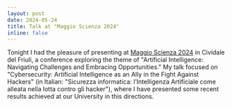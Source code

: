 ```yaml
---
layout: post
date: 2024-05-24
title: Talk at "Maggio Scienza 2024" 
inline: false
---
```

Tonight I had the pleasure of presenting at [Maggio Scienza 2024](https://www.comune.cividale-del-friuli.ud.it/it/maggio-scienza-2024-80651) in Cividale del Friuli, a conference exploring the theme of "Artificial Intelligence: Navigating Challenges and Embracing Opportunities." My talk focused on "Cybersecurity: Artificial Intelligence as an Ally in the Fight Against Hackers" (in Italian: "Sicurezza informatica: l’Intelligenza Artificiale come alleata nella lotta contro gli hacker"), where I have presented some recent results achieved at our University in this directions.
